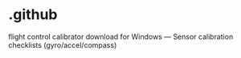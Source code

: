 # .github
flight control calibrator download for Windows — Sensor calibration checklists (gyro/accel/compass)
